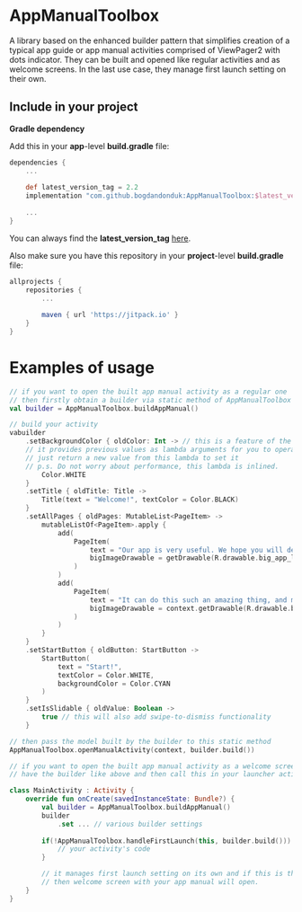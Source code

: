 
# AppManualToolbox  
  
  A library based on the enhanced builder pattern that simplifies creation of a typical app guide or app manual activities comprised of ViewPager2 with dots indicator. 
  They can be built and opened like regular activities and as welcome screens. In the last use case, they manage first launch setting on their own.
  
## Include in your project  
**Gradle dependency**  
  
Add this in your **app**-level **build.gradle** file:  
```groovy  
dependencies {  
	...  
  
	def latest_version_tag = 2.2 
	implementation "com.github.bogdandonduk:AppManualToolbox:$latest_version_tag"  
  
	...  
}  
```  
You can always find the **latest_version_tag** [here](https://github.com/bogdandonduk/AppManualToolbox/releases).  
  
Also make sure you have this repository in your **project**-level **build.gradle** file:  
```groovy  
allprojects {  
	repositories {  
		...  
  
		maven { url 'https://jitpack.io' }  
	}  
}  
```  

# Examples of usage
```kotlin 
// if you want to open the built app manual activity as a regular one
// then firstly obtain a builder via static method of AppManualToolbox object like this:
val builder = AppManualToolbox.buildAppManual()

// build your activity
vabuilder
	.setBackgroundColor { oldColor: Int -> // this is a feature of the enhanced builder pattern, 
	// it provides previous values as lambda arguments for you to operate on.
	// just return a new value from this lambda to set it
	// p.s. Do not worry about performance, this lambda is inlined.
		Color.WHITE
	}
	.setTitle { oldTitle: Title ->
		Title(text = "Welcome!", textColor = Color.BLACK)
	}
	.setAllPages { oldPages: MutableList<PageItem> ->
		mutableListOf<PageItem>.apply {
			add(
				PageItem(
					text = "Our app is very useful. We hope you will delight using it",
					bigImageDrawable = getDrawable(R.drawable.big_app_logo)
				)
			)
			add(
				PageItem(
					text = "It can do this such an amazing thing, and many others. Be productive!",
					bigImageDrawable = context.getDrawable(R.drawable.big_app_logo)
				)
			)
		}
	}
	.setStartButton { oldButton: StartButton ->
		StartButton(
			text = "Start!",
			textColor = Color.WHITE,
			backgroundColor = Color.CYAN
		)
	}
	.setIsSlidable { oldValue: Boolean ->
		true // this will also add swipe-to-dismiss functionality
	}

// then pass the model built by the builder to this static method
AppManualToolbox.openManualActivity(context, builder.build())
```

```kotlin
// if you want to open the built app manual activity as a welcome screen,
// have the builder like above and then call this in your launcher activity.

class MainActivity : Activity {
	override fun onCreate(savedInstanceState: Bundle?) {
		val builder = AppManualToolbox.buildAppManual()
		builder
			.set ... // various builder settings
			
		if(!AppManualToolbox.handleFirstLaunch(this, builder.build())) {
			// your activity's code
		}

		// it manages first launch setting on its own and if this is the first launch
		// then welcome screen with your app manual will open.
	}
}
```
